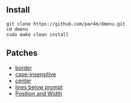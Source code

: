 ## Install

```
git clone https://github.com/par4m/dmenu.git
cd dmenu
sudo make clean install
```

## Patches

- [border](https://tools.suckless.org/dmenu/patches/border/)
- [case-insensitive](https://tools.suckless.org/dmenu/patches/case-insensitive/)
- [center](https://tools.suckless.org/dmenu/patches/center/)
- [lines below prompt](https://tools.suckless.org/dmenu/patches/lines-below-prompt/)
- [Position and Width](https://tools.suckless.org/dmenu/patches/xyw/)
